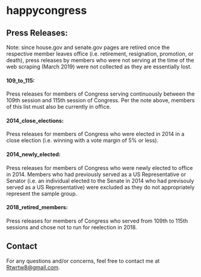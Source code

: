 # happycongress

## **Press Releases:** 

Note: since house.gov and senate.gov pages are retired once the respective member leaves office (i.e. retirement, resignation, promotion, or death), press releases by members who were not serving at the time of the web scraping (March 2019) were not collected as they are essentially lost.

#### **109_to_115:** 

Press releases for members of Congress serving continuously between the 109th session and 115th session of Congress. Per the note above, members of this list must also be currently in office.

#### **2014_close_elections:** 

Press releases for members of Congress who were elected in 2014 in a close election (i.e. winning with a vote margin of 5% or less).

#### **2014_newly_elected:** 

Press releases for members of Congress who were newly elected to office in 2014. Members who had previously served as a US Representative or Senator (i.e. an individual elected to the Senate in 2014 who had previsouly served as a US Representative) were excluded as they do not appropriately represent the sample group.

#### **2018_retired_members:**

Press releases for members of Congress who served from 109th to 115th sessions and chose not to run for reelection in 2018.

## Contact
For any questions and/or concerns, feel free to contact me at Rtwrtw8@gmail.com.

